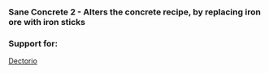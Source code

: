 ### Sane Concrete 2 - Alters the concrete recipe, by replacing iron ore with iron sticks

### Support for:
[Dectorio](https://mods.factorio.com/mod/Dectorio)

